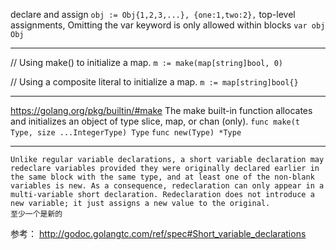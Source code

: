 declare and assign
`obj := Obj{1,2,3,...}, {one:1,two:2},`
top-level assignments, Omitting the var keyword is only allowed within blocks
`var obj Obj`

---
// Using make() to initialize a map.
`m := make(map[string]bool, 0)`

// Using a composite literal to initialize a map.
`m := map[string]bool{}`

---
https://golang.org/pkg/builtin/#make
The make built-in function allocates and initializes an object of type slice, map, or chan (only).
`func make(t Type, size ...IntegerType) Type`
`func new(Type) *Type`

---

```
Unlike regular variable declarations, a short variable declaration may redeclare variables provided they were originally declared earlier in the same block with the same type, and at least one of the non-blank variables is new. As a consequence, redeclaration can only appear in a multi-variable short declaration. Redeclaration does not introduce a new variable; it just assigns a new value to the original.
至少一个是新的

```
参考： http://godoc.golangtc.com/ref/spec#Short_variable_declarations
